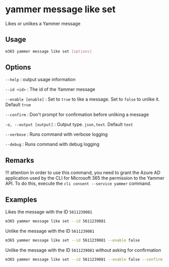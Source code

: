 # yammer message like set

Likes or unlikes a Yammer message

## Usage

```sh
m365 yammer message like set [options]
```

## Options

`--help`
: output usage information

`--id <id>`
: The id of the Yammer message

`--enable [enable]`
: Set to `true` to like a message. Set to `false` to unlike it. Default `true`

`--confirm`
: Don't prompt for confirmation before unliking a message

`-o, --output [output]`
: Output type. `json,text`. Default `text`

`--verbose`
: Runs command with verbose logging

`--debug`
: Runs command with debug logging

## Remarks

!!! attention
    In order to use this command, you need to grant the Azure AD application used by the CLI for Microsoft 365 the permission to the Yammer API. To do this, execute the `cli consent --service yammer` command.

## Examples

Likes the message with the ID `5611239081`

```sh
m365 yammer message like set --id 5611239081
```

Unlike the message with the ID `5611239081`

```sh
m365 yammer message like set --id 5611239081 --enable false
```

Unlike the message with the ID `5611239081` without asking for confirmation

```sh
m365 yammer message like set --id 5611239081 --enable false --confirm
```
